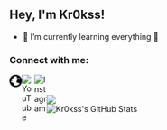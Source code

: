 ## Hey, I'm Kr0kss!

- 🌱 I’m currently learning everything 🤣



### Connect with me:

[<img align="left" alt="rafaelmartins.pt" width="22px" src="https://raw.githubusercontent.com/iconic/open-iconic/master/svg/globe.svg" />][website]
[<img align="left" alt="YouTube" width="22px" src="https://cdn.jsdelivr.net/npm/simple-icons@v3/icons/youtube.svg" />][youtube]
[<img align="left" alt="Instagram" width="22px" src="https://cdn.jsdelivr.net/npm/simple-icons@v3/icons/instagram.svg" />][instagram]

<br />
<br /> 

<a href="https://github.com/rmzaoo">
  <img align="center" src="https://github-readme-stats.vercel.app/api/top-langs?username=rmzaoo&count_private=true&theme=dark" />
</a>
<br /> 

<a href="https://github.com/rmzaoo">
  <img align="left" alt="Kr0kss's GitHub Stats" src="https://github-readme-stats.vercel.app/api?username=Kr0kss&count_private=true&show_icons=true&theme=dark&include_all_commits=true" />
</a>

[website]: http://kr0kss.tk/
[youtube]: https://www.youtube.com/channel/UC4AoPwMOt7aP0B0H8FD17Cw
[instagram]: https://www.instagram.com/krokszinho_/?hl=pt
